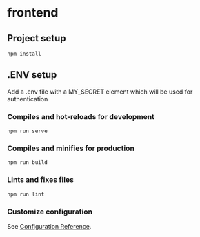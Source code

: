 # frontend

## Project setup
```
npm install
```

## .ENV setup
Add a .env file with a MY_SECRET element which will be used for authentication

### Compiles and hot-reloads for development
```
npm run serve
```

### Compiles and minifies for production
```
npm run build
```

### Lints and fixes files
```
npm run lint
```

### Customize configuration
See [Configuration Reference](https://cli.vuejs.org/config/).
